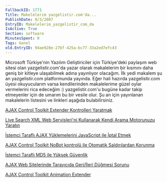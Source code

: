 ```yaml
---
FallbackID: 1771
Title: Makelelerim yazgelistir.com'da...
PublishDate: 9/3/2007
EntryID: Makelelerim_yazgelistir_com_da
IsActive: True
Section: software
MinutesSpent: 0
Tags: Genel
old.EntryID: 94ae928e-27bf-425a-bc77-33a2ed7efc43
---
```

Microsoft Türkiye'nin Yazılım Geliştiriciler için Türkiye'deki paylaşım
web sitesi olan yazgelistir.com'da yazar olarak makalelerim bir kısmını
daha geniş bir kitleye ulaşabilmek adına yayınlıyor olacağım. İlk yedi
makalem şu an yazgelistir.com platformunda yayında. Eğer hali hazırda
yazgelistir.com üyesi okuyucularım varsa kendilerinden makalelerime
güzel oylar vermelerini rica edeceğim :) yazgelistir.com'u bugüne kadar
takip etmeyenler için de umarım bu bir vesile olur. Şu an için
yayınlanan makalelerin listesini ve linkleri aşağıda bulabilirsiniz.

[AJAX Control Toolkit Extender Kontrolleri
Yaratmak](http://www.yazgelistir.com/Makaleler/1000001440.ygpx)

[Live Search XML Web Servisleri'ni Kullanarak Kendi Arama Motorunuzu
Yaratın](http://www.yazgelistir.com/Makaleler/1000001430.ygpx)

[İstemci Taraflı AJAX Yüklemelerini JavaScript ile İptal
Etmek](http://www.yazgelistir.com/Makaleler/1000001427.ygpx)

[AJAX Control Toolkit NoBot kontrolü ile Otomatik Saldırılardan
Korunma](http://www.yazgelistir.com/Makaleler/1000001426.ygpx)

[İstemci Taraflı MD5 ile Yüksek
Güvenlik](http://www.yazgelistir.com/Makaleler/1000001425.ygpx)

[AJAX Web Sitelerinde Tarayıcıda Geri/İleri Düğmesi
Sorunu](http://www.yazgelistir.com/Makaleler/1000001424.ygpx)

[AJAX Control Toolkit Animation
Extender](http://www.yazgelistir.com/Makaleler/1000001423.ygpx)


